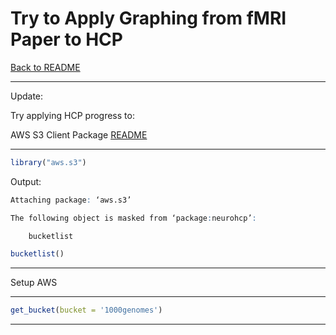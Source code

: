 # Try to Apply Graphing from fMRI Paper to HCP

[Back to README](/)

____

Update:

Try applying HCP progress to:

AWS S3 Client Package [README](https://cran.r-project.org/web/packages/aws.s3/readme/README.html)

____

```r
library("aws.s3")
```

Output:

```r
Attaching package: ‘aws.s3’

The following object is masked from ‘package:neurohcp’:

    bucketlist
```

```r
bucketlist()
```

____

Setup AWS

____

```r
get_bucket(bucket = '1000genomes')
```

____
